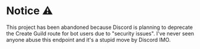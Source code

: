 # Notice ⚠️
This project has been abandoned because Discord is planning to deprecate the Create Guild route for bot users due to "security issues". I've never seen anyone abuse this endpoint and it's a stupid move by Discord IMO.
